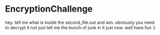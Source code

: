 # EncryptionChallenge
hey. tell me what is inside the second_file.out and win. obviously you need to decrypt it not just tell me the bunch of junk in it just now. well have fun :)
